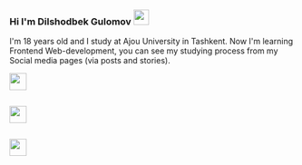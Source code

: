 ### Hi I'm Dilshodbek Gulomov <img src="https://media1.giphy.com/media/hvRJCLFzcasrRAia7z/giphy.gif" width="27px">

I'm 18 years old and I study at Ajou University in Tashkent. Now I'm learning Frontend Web-development, you can see my studying process from my Social media pages (via posts and stories). <br>
<code><a href="http://www.instagram.com/dilshodbek_gulomov" display="inline" margin="5px">
  <img src="http://assets.stickpng.com/images/580b57fcd9996e24bc43c521.png" width="30px">  
</a></code>
<code><a href="http://www.instagram.com/dilshodbek_gulomov" display="inline">
  <img src="http://assets.stickpng.com/images/580b57fcd9996e24bc43c521.png" width="30px">  
</a></code>
<code><a href="http://www.instagram.com/dilshodbek_gulomov" display="inline">
  <img src="http://assets.stickpng.com/images/580b57fcd9996e24bc43c521.png" width="30px">  
</a></code>



















<!--
**Dilshodjon2004/Dilshodjon2004** is a ✨ _special_ ✨ repository because its `README.md` (this file) appears on your GitHub profile.

Here are some ideas to get you started:

- 🔭 I’m currently working on ...
- 🌱 I’m currently learning ...
- 👯 I’m looking to collaborate on ...
- 🤔 I’m looking for help with ...
- 💬 Ask me about ...
- 📫 How to reach me: ...
- 😄 Pronouns: ...
- ⚡ Fun fact: ...
-->
